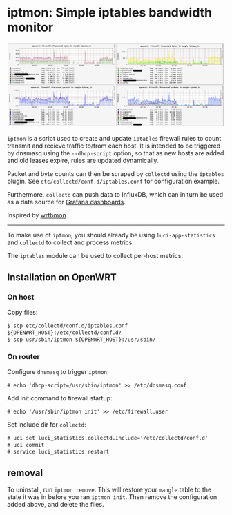 # iptmon: Simple iptables bandwidth monitor

![graph](./graph.png)

`iptmon` is a script used to create and update `iptables` firewall rules to count transmit and recieve traffic to/from each host. It is intended to be triggered by dnsmasq using the `--dhcp-script` option, so that as new hosts are added and old leases expire, rules are updated dynamically.

Packet and byte counts can then be scraped by `collectd` using the `iptables` plugin. See `etc/collectd/conf.d/iptables.conf` for configuration example.

Furthermore, `collectd` can push data to InfluxDB, which can in turn be used as a data source for [Grafana dashboards](https://github.com/oofnikj/docker-openwrt/tree/master/monitoring).

Inspired by [wrtbmon](https://github.com/pyrovski/wrtbwmon).

---

To make use of `iptmon`, you should already be using `luci-app-statistics` and `collectd` to collect and process metrics.

The `iptables` module can be used to collect per-host metrics.


## Installation on OpenWRT

### On host
Copy files:
```
$ scp etc/collectd/conf.d/iptables.conf ${OPENWRT_HOST}:/etc/collectd/conf.d/
$ scp usr/sbin/iptmon ${OPENWRT_HOST}:/usr/sbin/
```

### On router

Configure `dnsmasq` to trigger `iptmon`:
```
# echo 'dhcp-script=/usr/sbin/iptmon' >> /etc/dnsmasq.conf
```

Add init command to firewall startup:
```
# echo '/usr/sbin/iptmon init' >> /etc/firewall.user
```

Set include dir for `collectd`:
```
# uci set luci_statistics.collectd.Include='/etc/collectd/conf.d'
# uci commit
# service luci_statistics restart
```

## removal
To uninstall, run `iptmon remove`. This will restore your `mangle` table to the state it was in before you ran `iptmon init`. Then remove the configuration added above, and delete the files.